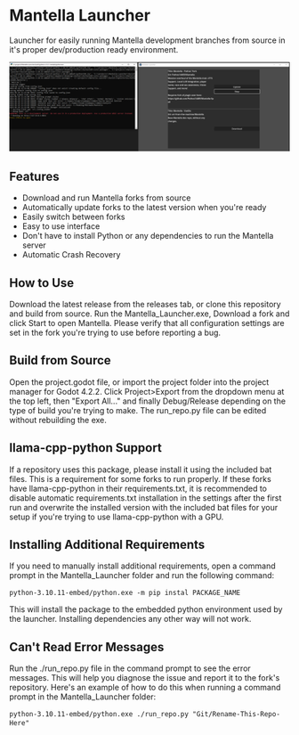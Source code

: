 # Mantella Launcher

Launcher for easily running Mantella development branches from source in it's proper dev/production ready environment.

![Screenshot](https://raw.githubusercontent.com/Pathos14489/Mantella-Launcher/main/assets/example.png)

## Features
 
- Download and run Mantella forks from source
- Automatically update forks to the latest version when you're ready
- Easily switch between forks
- Easy to use interface
- Don't have to install Python or any dependencies to run the Mantella server
- Automatic Crash Recovery

## How to Use

Download the latest release from the releases tab, or clone this repository and build from source. Run the Mantella_Launcher.exe, Download a fork and click Start to open Mantella. Please verify that all configuration settings are set in the fork you're trying to use before reporting a bug.

## Build from Source

Open the project.godot file, or import the project folder into the project manager for Godot 4.2.2. Click Project>Export from the dropdown menu at the top left, then "Export All..." and finally Debug/Release depending on the type of build you're trying to make. The run_repo.py file can be edited without rebuilding the exe.

## llama-cpp-python Support

If a repository uses this package, please install it using the included bat files. This is a requirement for some forks to run properly. If these forks have llama-cpp-python in their requirements.txt, it is recommended to disable automatic requirements.txt installation in the settings after the first run and overwrite the installed version with the included bat files for your setup if you're trying to use llama-cpp-python with a GPU.

## Installing Additional Requirements

If you need to manually install additional requirements, open a command prompt in the Mantella_Launcher folder and run the following command:


```
python-3.10.11-embed/python.exe -m pip instal PACKAGE_NAME
```

This will install the package to the embedded python environment used by the launcher. Installing dependencies any other way will not work.

## Can't Read Error Messages

Run the ./run_repo.py file in the command prompt to see the error messages. This will help you diagnose the issue and report it to the fork's repository. Here's an example of how to do this when running a command prompt in the Mantella_Launcher folder:

```
python-3.10.11-embed/python.exe ./run_repo.py "Git/Rename-This-Repo-Here"
```